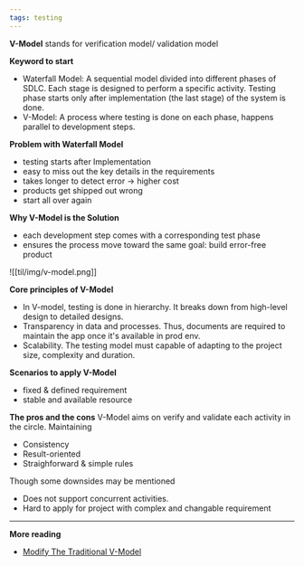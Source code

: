 ```yaml
---
tags: testing
---
```


**V-Model**
stands for verification model/ validation model

**Keyword to start**
- Waterfall Model: A sequential model divided into different phases of SDLC. Each stage is designed to perform a specific activity. Testing phase starts only after implementation (the last stage) of the system is done.
- V-Model: A process where testing is done on each phase, happens parallel to development steps. 


**Problem with Waterfall Model**
- testing starts after Implementation
- easy to miss out the key details in the requirements 
- takes longer to detect error -> higher cost
-  products get shipped out wrong
- start all over again

**Why V-Model is the Solution**
- each development step comes with a corresponding test phase
- ensures the process move toward the same goal: build error-free product

![[til/img/v-model.png]]


**Core principles of V-Model**
- In V-model, testing is done in hierarchy. It breaks down from high-level design to detailed designs.
- Transparency in data and processes. Thus, documents are required to maintain the app once it's available in prod env.
- Scalability. The testing model must capable of adapting to the project size, complexity and duration. 

**Scenarios to apply V-Model**
- fixed & defined requirement
- stable and available resource

**The pros and the cons**
V-Model aims on verify and validate each activity in the circle. Maintaining
- Consistency
- Result-oriented
- Straighforward & simple rules

Though some downsides may be mentioned
- Does not support concurrent activities. 
- Hard to apply for project with complex and changable requirement

---

**More reading**
- [Modify The Traditional V-Model](https://insights.sei.cmu.edu/blog/using-v-models-for-testing/)